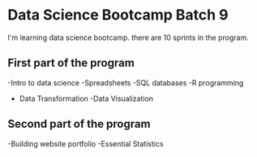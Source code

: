 # Data Science Bootcamp Batch 9

I'm learning data science bootcamp. there are 10 sprints in the program.

## First part of the program
-Intro to data science
-Spreadsheets
-SQL databases
-R programming
- Data Transformation
-Data Visualization

## Second part of the program
-Building website portfolio
-Essential Statistics
